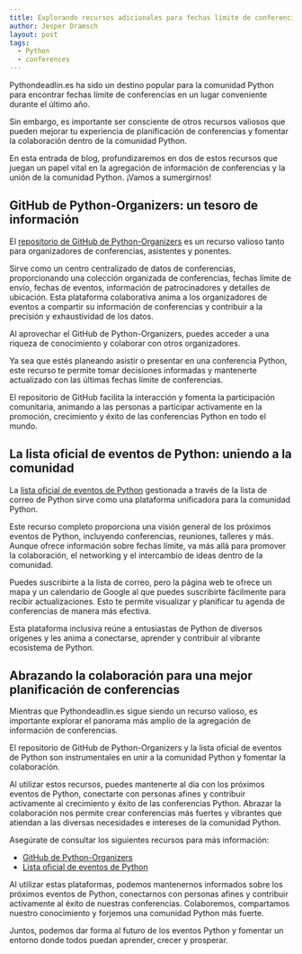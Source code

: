 ```yaml
---
title: Explorando recursos adicionales para fechas límite de conferencias
author: Jesper Dramsch
layout: post
tags:
  - Python
  - conferences
---
```


Pythondeadlin.es ha sido un destino popular para la comunidad Python para encontrar fechas límite de conferencias en un lugar conveniente durante el último año.

Sin embargo, es importante ser consciente de otros recursos valiosos que pueden mejorar tu experiencia de planificación de conferencias y fomentar la colaboración dentro de la comunidad Python.

En esta entrada de blog, profundizaremos en dos de estos recursos que juegan un papel vital en la agregación de información de conferencias y la unión de la comunidad Python. ¡Vamos a sumergirnos!

## GitHub de Python-Organizers: un tesoro de información

El [repositorio de GitHub de Python-Organizers](https://github.com/python-organizers/conferences) es un recurso valioso tanto para organizadores de conferencias, asistentes y ponentes.

Sirve como un centro centralizado de datos de conferencias, proporcionando una colección organizada de conferencias, fechas límite de envío, fechas de eventos, información de patrocinadores y detalles de ubicación. Esta plataforma colaborativa anima a los organizadores de eventos a compartir su información de conferencias y contribuir a la precisión y exhaustividad de los datos.

Al aprovechar el GitHub de Python-Organizers, puedes acceder a una riqueza de conocimiento y colaborar con otros organizadores.

Ya sea que estés planeando asistir o presentar en una conferencia Python, este recurso te permite tomar decisiones informadas y mantenerte actualizado con las últimas fechas límite de conferencias.

El repositorio de GitHub facilita la interacción y fomenta la participación comunitaria, animando a las personas a participar activamente en la promoción, crecimiento y éxito de las conferencias Python en todo el mundo.

## La lista oficial de eventos de Python: uniendo a la comunidad

La [lista oficial de eventos de Python](https://www.python.org/events/) gestionada a través de la lista de correo de Python sirve como una plataforma unificadora para la comunidad Python.

Este recurso completo proporciona una visión general de los próximos eventos de Python, incluyendo conferencias, reuniones, talleres y más. Aunque ofrece información sobre fechas límite, va más allá para promover la colaboración, el networking y el intercambio de ideas dentro de la comunidad.

Puedes suscribirte a la lista de correo, pero la página web te ofrece un mapa y un calendario de Google al que puedes suscribirte fácilmente para recibir actualizaciones. Esto te permite visualizar y planificar tu agenda de conferencias de manera más efectiva.

Esta plataforma inclusiva reúne a entusiastas de Python de diversos orígenes y les anima a conectarse, aprender y contribuir al vibrante ecosistema de Python.

## Abrazando la colaboración para una mejor planificación de conferencias

Mientras que Pythondeadlin.es sigue siendo un recurso valioso, es importante explorar el panorama más amplio de la agregación de información de conferencias.

El repositorio de GitHub de Python-Organizers y la lista oficial de eventos de Python son instrumentales en unir a la comunidad Python y fomentar la colaboración.

Al utilizar estos recursos, puedes mantenerte al día con los próximos eventos de Python, conectarte con personas afines y contribuir activamente al crecimiento y éxito de las conferencias Python. Abrazar la colaboración nos permite crear conferencias más fuertes y vibrantes que atiendan a las diversas necesidades e intereses de la comunidad Python.

Asegúrate de consultar los siguientes recursos para más información:

- [GitHub de Python-Organizers](https://github.com/python-organizers/conferences)
- [Lista oficial de eventos de Python](https://www.python.org/events/)

Al utilizar estas plataformas, podemos mantenernos informados sobre los próximos eventos de Python, conectarnos con personas afines y contribuir activamente al éxito de nuestras conferencias. Colaboremos, compartamos nuestro conocimiento y forjemos una comunidad Python más fuerte.

Juntos, podemos dar forma al futuro de los eventos Python y fomentar un entorno donde todos puedan aprender, crecer y prosperar.
